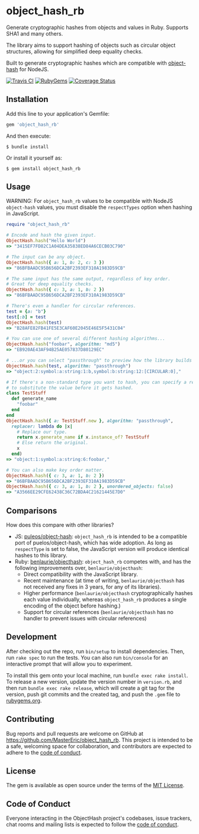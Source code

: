 # object_hash_rb

Generate cryptographic hashes from objects and values in Ruby. Supports SHA1 and many others.

The library aims to support hashing of objects such as circular object structures, allowing for simplified deep equality checks.

Built to generate cryptographic hashes which are compatible with [object-hash](https://github.com/puleos/object-hash) for NodeJS.

[![Travis CI](https://img.shields.io/travis/com/mastereric/object_hash_rb/master)](https://travis-ci.com/github/MasterEric/object_hash_rb)
[![RubyGems](https://)](https://img.shields.io/gem/dv/object_hash_rb/stable)
[![Coverage Status](https://img.shields.io/coveralls/github/MasterEric/object_hash_rb/master)](https://coveralls.io/github/MasterEric/object_hash_rb)

## Installation

Add this line to your application's Gemfile:

```ruby
gem 'object_hash_rb'
```

And then execute:

    $ bundle install

Or install it yourself as:

    $ gem install object_hash_rb

## Usage

WARNING: For `object_hash_rb` values to be compatible with NodeJS `object-hash` values, you must disable the `respectTypes` option when hashing in JavaScript.

```ruby
require "object_hash_rb"

# Encode and hash the given input.
ObjectHash.hash("Hello World")
=> "3415EF7FD82C1A04DEA35838ED84A6CECB03C790"

# The input can be any object.
ObjectHash.hash({ a: 1, b: 2, c: 3 })
=> "86BFBAADC95B656DCA2BF2393EF310A1983D59CB"

# The same input has the same output, regardless of key order.
# Great for deep equality checks.
ObjectHash.hash({ c: 3, a: 1, b: 2 })
=> "86BFBAADC95B656DCA2BF2393EF310A1983D59CB"

# There's even a handler for circular references.
test = {a: "b"}
test[:b] = test
ObjectHash.hash(test)
=> "B28AFE82FB41FE5E3CAF60E2045E46E5F5431C04"

# You can use one of several different hashing algorithms...
ObjectHash.hash("foobar", algorithm: "md5")
=> "EB920AE43AF94B25AE057837D80129EC"

# ...or you can select "passthrough" to preview how the library builds hashes.
ObjectHash.hash(test, algorithm: "passthrough")
=> "object:2:symbol:a:string:1:b,symbol:b:string:12:[CIRCULAR:0],"

# If there's a non-standard type you want to hash, you can specify a replacer
# to substitute the value before it gets hashed.
class TestStuff
  def generate_name
    "foobar"
  end
end
ObjectHash.hash({ a: TestStuff.new }, algorithm: "passthrough",
  replacer: lambda do |x|
    # Replace our type.
    return x.generate_name if x.instance_of? TestStuff
    # Else return the original.
    x
  end)
=> "object:1:symbol:a:string:6:foobar,"

# You can also make key order matter.
ObjectHash.hash({ c: 3, a: 1, b: 2 })
=> "86BFBAADC95B656DCA2BF2393EF310A1983D59CB"
ObjectHash.hash({ c: 3, a: 1, b: 2 }, unordered_objects: false)
=> "A3566EE29CFE62438C36C72BDA4C21621445E7D0"

```

## Comparisons

How does this compare with other libraries?

- JS: [puleos/object-hash](https://github.com/puleos/object-hash): `object_hash_rb` is intended to be a compatible port of puelos/object-hash, which has wide adoption. As long as `respectType` is set to false, the JavaScript version will produce identical hashes to this library.
- Ruby: [benlaurie/objecthash](https://github.com/benlaurie/objecthash/tree/master/ruby): `object_hash_rb` competes with, and has the following improvements over, `benlaurie/objecthash`:
  - Direct compatibility with the JavaScript library.
  - Recent maintenance (at time of writing, `benlaurie/objecthash` has not received any fixes in 3 years, for any of its libraries).
  - Higher performance (`benlaurie/objecthash` cryptographically hashes each value individually, whereas `object_hash_rb` produces a single encoding of the object before hashing.)
  - Support for circular references (`benlaurie/objecthash` has no handler to prevent issues with circular references)

## Development

After checking out the repo, run `bin/setup` to install dependencies. Then, run `rake spec` to run the tests. You can also run `bin/console` for an interactive prompt that will allow you to experiment.

To install this gem onto your local machine, run `bundle exec rake install`. To release a new version, update the version number in `version.rb`, and then run `bundle exec rake release`, which will create a git tag for the version, push git commits and the created tag, and push the `.gem` file to [rubygems.org](https://rubygems.org).

## Contributing

Bug reports and pull requests are welcome on GitHub at https://github.com/MasterEric/object_hash_rb. This project is intended to be a safe, welcoming space for collaboration, and contributors are expected to adhere to the [code of conduct](https://github.com/MasterEric/object_hash_rb/blob/master/CODE_OF_CONDUCT.md).

## License

The gem is available as open source under the terms of the [MIT License](https://opensource.org/licenses/MIT).

## Code of Conduct

Everyone interacting in the ObjectHash project's codebases, issue trackers, chat rooms and mailing lists is expected to follow the [code of conduct](https://github.com/MasterEric/object_hash_rb/blob/master/CODE_OF_CONDUCT.md).
